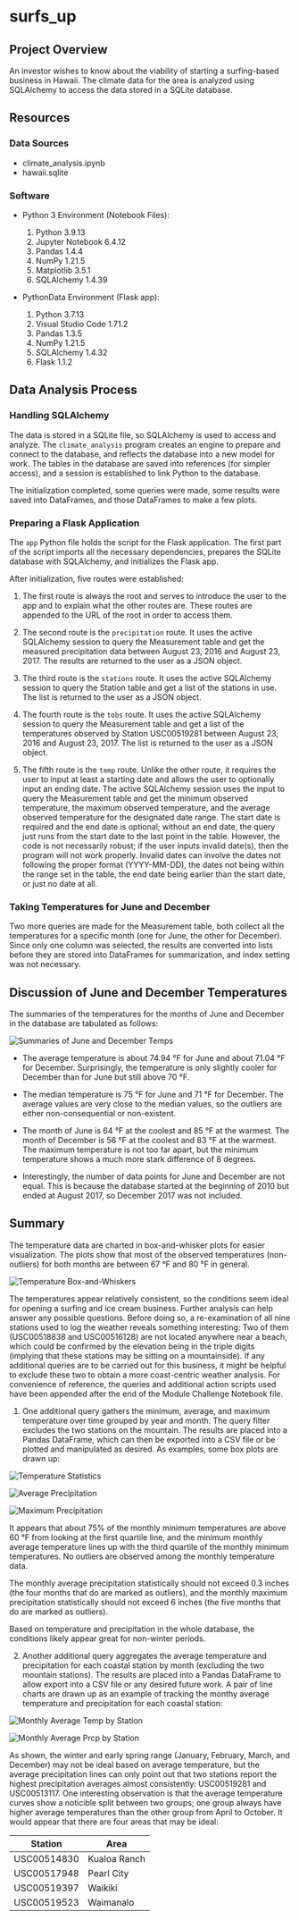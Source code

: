 # surfs_up

## Project Overview
An investor wishes to know about the viability of starting a surfing-based business in Hawaii. The climate data for the area is analyzed using SQLAlchemy to access the data stored in a SQLite database.

## Resources

### Data Sources

- climate_analysis.ipynb
- hawaii.sqlite

### Software

- Python 3 Environment (Notebook Files):

    1. Python 3.9.13
    2. Jupyter Notebook 6.4.12
    3. Pandas 1.4.4
    4. NumPy 1.21.5
    5. Matplotlib 3.5.1
    6. SQLAlchemy 1.4.39

- PythonData Environment (Flask app):

    1. Python 3.7.13
    2. Visual Studio Code 1.71.2
    3. Pandas 1.3.5
    4. NumPy 1.21.5
    5. SQLAlchemy 1.4.32
    6. Flask 1.1.2

## Data Analysis Process

### Handling SQLAlchemy
The data is stored in a SQLite file, so SQLAlchemy is used to access and analyze. The `climate_analysis` program creates an engine to prepare and connect to the database, and reflects the database into a new model for work. The tables in the database are saved into references (for simpler access), and a session is established to link Python to the database.

The initialization completed, some queries were made, some results were saved into DataFrames, and those DataFrames to make a few plots.

### Preparing a Flask Application
The `app` Python file holds the script for the Flask application. The first part of the script imports all the necessary dependencies, prepares the SQLite database with SQLAlchemy, and initializes the Flask app.

After initialization, five routes were established:

1. The first route is always the root and serves to introduce the user to the app and to explain what the other routes are. These routes are appended to the URL of the root in order to access them.

2. The second route is the `precipitation` route. It uses the active SQLAlchemy session to query the Measurement table and get the measured precipitation data between August 23, 2016 and August 23, 2017. The results are returned to the user as a JSON object.

3. The third route is the `stations` route. It uses the active SQLAlchemy session to query the Station table and get a list of the stations in use. The list is returned to the user as a JSON object.

4. The fourth route is the `tobs` route. It uses the active SQLAlchemy session to query the Measurement table and get a list of the temperatures observed by Station USC00519281 between August 23, 2016 and August 23, 2017. The list is returned to the user as a JSON object.

5. The fifth route is the `temp` route. Unlike the other route, it requires the user to input at least a starting date and allows the user to optionally input an ending date. The active SQLAlchemy session uses the input to query the Measurement table and get the minimum observed temperature, the maximum observed temperature, and the average observed temperature for the designated date range. The start date is required and the end date is optional; without an end date, the query just runs from the start date to the last point in the table. However, the code is not necessarily robust; if the user inputs invalid date(s), then the program will not work properly. Invalid dates can involve the dates not following the proper format (YYYY-MM-DD), the dates not being within the range set in the table, the end date being earlier than the start date, or just no date at all.

### Taking Temperatures for June and December
Two more queries are made for the Measurement table, both collect all the temperatures for a specific month (one for June, the other for December). Since only one column was selected, the results are converted into lists before they are stored into DataFrames for summarization, and index setting was not necessary.

## Discussion of June and December Temperatures
The summaries of the temperatures for the months of June and December in the database are tabulated as follows:

![Summaries of June and December Temps](http://github.com/Owen-Wang1234/surfs_up/blob/main/Figures/Jun_Dec_Temps.png)

- The average temperature is about 74.94 &deg;F for June and about 71.04 &deg;F for December. Surprisingly, the temperature is only slightly cooler for December than for June but still above 70 &deg;F.

- The median temperature is 75 &deg;F for June and 71 &deg;F for December. The average values are very close to the median values, so the outliers are either non-consequential or non-existent.

- The month of June is 64 &deg;F at the coolest and 85 &deg;F at the warmest. The month of December is 56 &deg;F at the coolest and 83 &deg;F at the warmest. The maximum temperature is not too far apart, but the minimum temperature shows a much more stark difference of 8 degrees.

- Interestingly, the number of data points for June and December are not equal. This is because the database started at the beginning of 2010 but ended at August 2017, so December 2017 was not included.

## Summary
The temperature data are charted in box-and-whisker plots for easier visualization. The plots show that most of the observed temperatures (non-outliers) for both months are between 67 &deg;F and 80 &deg;F in general.

![Temperature Box-and-Whiskers](http://github.com/Owen-Wang1234/surfs_up/blob/main/Figures/BoxPlots.png)

The temperatures appear relatively consistent, so the conditions seem ideal for opening a surfing and ice cream business. Further analysis can help answer any possible questions. Before doing so, a re-examination of all nine stations used to log the weather reveals something interesting: Two of them (USC00518838 and USC00516128) are not located anywhere near a beach, which could be confirmed by the elevation being in the triple digits (implying that these stations may be sitting on a mountainside). If any additional queries are to be carried out for this business, it might be helpful to exclude these two to obtain a more coast-centric weather analysis. For convenience of reference, the queries and additional action scripts used have been appended after the end of the Module Challenge Notebook file.

1. One additional query gathers the minimum, average, and maximum temperature over time grouped by year and month. The query filter excludes the two stations on the mountain. The results are placed into a Pandas DataFrame, which can then be exported into a CSV file or be plotted and manipulated as desired. As examples, some box plots are drawn up:

![Temperature Statistics](http://github.com/Owen-Wang1234/surfs_up/blob/main/Figures/TempStats.png)

![Average Precipitation](http://github.com/Owen-Wang1234/surfs_up/blob/main/Figures/AvgPrcp.png)

![Maximum Precipitation](http://github.com/Owen-Wang1234/surfs_up/blob/main/Figures/MaxPrcp.png)

It appears that about 75% of the monthly minimum temperatures are above 60 &deg;F from looking at the first quartile line, and the minimum monthly average temperature lines up with the third quartile of the monthly minimum temperatures. No outliers are observed among the monthly temperature data.

The monthly average precipitation statistically should not exceed 0.3 inches (the four months that do are marked as outliers), and the monthly maximum precipitation statistically should not exceed 6 inches (the five months that do are marked as outliers).

Based on temperature and precipitation in the whole database, the conditions likely appear great for non-winter periods.

2. Another additional query aggregates the average temperature and precipitation for each coastal station by month (excluding the two mountain stations). The results are placed into a Pandas DataFrame to allow export into a CSV file or any desired future work. A pair of line charts are drawn up as an example of tracking the monthy average temperature and precipitation for each coastal station:

![Monthly Average Temp by Station](http://github.com/Owen-Wang1234/surfs_up/blob/main/Figures/StationTemp.png)

![Monthly Average Prcp by Station](http://github.com/Owen-Wang1234/surfs_up/blob/main/Figures/StationPrcp.png)

As shown, the winter and early spring range (January, February, March, and December) may not be ideal based on average temperature, but the average precipitation lines can only point out that two stations report the highest precipitation averages almost consistently: USC00519281 and USC00513117. One interesting observation is that the average temperature curves show a noticible split between two groups; one group always have higher average temperatures than the other group from April to October. It would appear that there are four areas that may be ideal:

| Station | Area |
| --- | --- |
| USC00514830 | Kualoa Ranch |
| USC00517948 | Pearl City |
| USC00519397 | Waikiki |
| USC00519523 | Waimanalo |